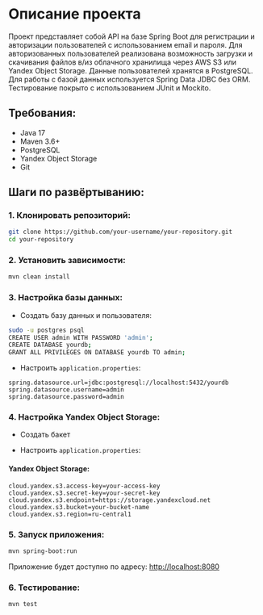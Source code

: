 # Описание проекта

Проект представляет собой API на базе Spring Boot для регистрации и авторизации пользователей с использованием email и пароля. Для авторизованных пользователей реализована возможность загрузки и скачивания файлов в/из облачного хранилища через AWS S3 или Yandex Object Storage. Данные пользователей хранятся в PostgreSQL. Для работы с базой данных используется Spring Data JDBC без ORM. Тестирование покрыто с использованием JUnit и Mockito.

## Требования:

- Java 17
- Maven 3.6+
- PostgreSQL
- Yandex Object Storage
- Git

## Шаги по развёртыванию:

### 1. Клонировать репозиторий:
```bash
git clone https://github.com/your-username/your-repository.git
cd your-repository
```

### 2. Установить зависимости:
```bash
mvn clean install
```

### 3. Настройка базы данных:

- Создать базу данных и пользователя:
```bash
sudo -u postgres psql
CREATE USER admin WITH PASSWORD 'admin';
CREATE DATABASE yourdb;
GRANT ALL PRIVILEGES ON DATABASE yourdb TO admin;
```

- Настроить `application.properties`:
```properties
spring.datasource.url=jdbc:postgresql://localhost:5432/yourdb
spring.datasource.username=admin
spring.datasource.password=admin
```

### 4. Настройка Yandex Object Storage:

- Создать бакет

- Настроить `application.properties`:

#### Yandex Object Storage:
```properties
cloud.yandex.s3.access-key=your-access-key
cloud.yandex.s3.secret-key=your-secret-key
cloud.yandex.s3.endpoint=https://storage.yandexcloud.net
cloud.yandex.s3.bucket=your-bucket-name
cloud.yandex.s3.region=ru-central1
```

### 5. Запуск приложения:
```bash
mvn spring-boot:run
```

Приложение будет доступно по адресу: [http://localhost:8080](http://localhost:8080)

### 6. Тестирование:
```bash
mvn test
```
